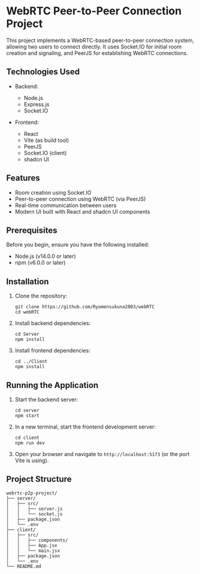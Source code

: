 # WebRTC Peer-to-Peer Connection Project

This project implements a WebRTC-based peer-to-peer connection system, allowing two users to connect directly. It uses Socket.IO for initial room creation and signaling, and PeerJS for establishing WebRTC connections.

## Technologies Used

- Backend:
  - Node.js
  - Express.js
  - Socket.IO

- Frontend:
  - React
  - Vite (as build tool)
  - PeerJS
  - Socket.IO (client)
  - shadcn UI

## Features

- Room creation using Socket.IO
- Peer-to-peer connection using WebRTC (via PeerJS)
- Real-time communication between users
- Modern UI built with React and shadcn UI components

## Prerequisites

Before you begin, ensure you have the following installed:
- Node.js (v14.0.0 or later)
- npm (v6.0.0 or later)

## Installation

1. Clone the repository:
   ```
   git clone https://github.com/Ryomensukuna2003/webRTC
   cd webRTC
   ```

2. Install backend dependencies:
   ```
   cd Server
   npm install
   ```

3. Install frontend dependencies:
   ```
   cd ../Client
   npm install
   ```


## Running the Application

1. Start the backend server:
   ```
   cd server
   npm start
   ```

2. In a new terminal, start the frontend development server:
   ```
   cd client
   npm run dev
   ```

3. Open your browser and navigate to `http://localhost:5173` (or the port Vite is using).


## Project Structure

```
webrtc-p2p-project/
├── server/
│   ├── src/
│   │   ├── server.js
│   │   └── socket.js
│   ├── package.json
│   └── .env
├── client/
│   ├── src/
│   │   ├── components/
│   │   ├── App.jsx
│   │   └── main.jsx
│   ├── package.json
│   └── .env
└── README.md
```
